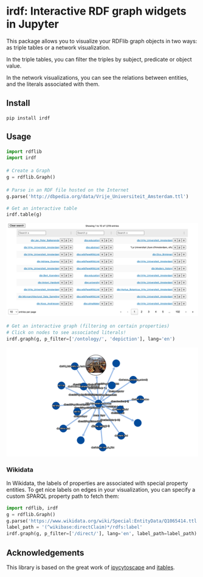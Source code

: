 # irdf: Interactive RDF graph widgets in Jupyter
This package allows you to visualize your RDFlib graph objects in two ways: as triple tables or a network visualization.

In the triple tables, you can filter the triples by subject, predicate or object value.

In the network visualizations, you can see the relations between entities, and the literals associated with them.

## Install
```
pip install irdf
```

## Usage
```python
import rdflib
import irdf

# Create a Graph
g = rdflib.Graph()

# Parse in an RDF file hosted on the Internet
g.parse('http://dbpedia.org/data/Vrije_Universiteit_Amsterdam.ttl')
```

```python
# Get an interactive table
irdf.table(g)
```
![table](https://raw.githubusercontent.com/bennokr/irdf/main/preview-table.png)

```python
# Get an interactive graph (filtering on certain properties)
# Click on nodes to see associated literals!
irdf.graph(g, p_filter=['/ontology/', 'depiction'], lang='en')
```
![graph](https://raw.githubusercontent.com/bennokr/irdf/main/preview-graph.png)

### Wikidata
In Wikidata, the labels of properties are associated with special property entities.
To get nice labels on edges in your visualization, you can specify a custom SPARQL property path to fetch them:

```python
import rdflib, irdf
g = rdflib.Graph()
g.parse('https://www.wikidata.org/wiki/Special:EntityData/Q1065414.ttl')
label_path = '(^wikibase:directClaim)*/rdfs:label'
irdf.graph(g, p_filter=['/direct/'], lang='en', label_path=label_path)
```

## Acknowledgements
This library is based on the great work of [ipycytoscape](https://github.com/cytoscape/ipycytoscape) and [itables](https://github.com/mwouts/itables).